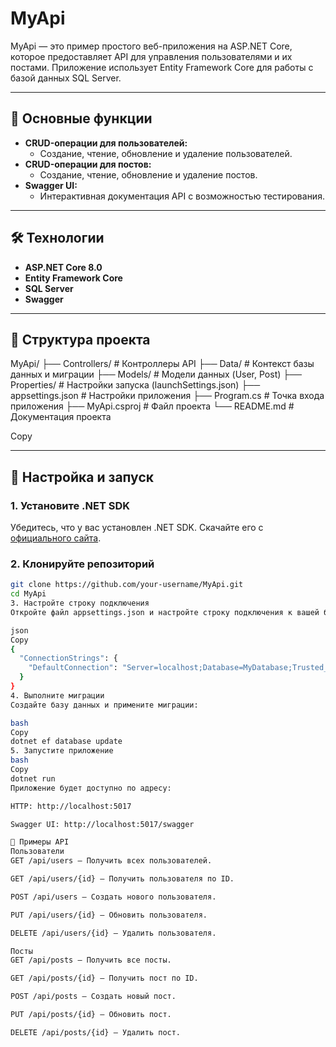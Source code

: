 # MyApi

MyApi — это пример простого веб-приложения на ASP.NET Core, которое предоставляет API для управления пользователями и их постами. Приложение использует Entity Framework Core для работы с базой данных SQL Server.

---

## 🚀 Основные функции

- **CRUD-операции для пользователей:**
  - Создание, чтение, обновление и удаление пользователей.
- **CRUD-операции для постов:**
  - Создание, чтение, обновление и удаление постов.
- **Swagger UI:**
  - Интерактивная документация API с возможностью тестирования.

---

## 🛠️ Технологии

- **ASP.NET Core 8.0**
- **Entity Framework Core**
- **SQL Server**
- **Swagger**

---

## 📂 Структура проекта
MyApi/
├── Controllers/ # Контроллеры API
├── Data/ # Контекст базы данных и миграции
├── Models/ # Модели данных (User, Post)
├── Properties/ # Настройки запуска (launchSettings.json)
├── appsettings.json # Настройки приложения
├── Program.cs # Точка входа приложения
├── MyApi.csproj # Файл проекта
└── README.md # Документация проекта

Copy

---

## 🔧 Настройка и запуск

### 1. Установите .NET SDK

Убедитесь, что у вас установлен .NET SDK. Скачайте его с [официального сайта](https://dotnet.microsoft.com/download).

### 2. Клонируйте репозиторий

```bash
git clone https://github.com/your-username/MyApi.git
cd MyApi
3. Настройте строку подключения
Откройте файл appsettings.json и настройте строку подключения к вашей базе данных:

json
Copy
{
  "ConnectionStrings": {
    "DefaultConnection": "Server=localhost;Database=MyDatabase;Trusted_Connection=True;TrustServerCertificate=True;"
  }
}
4. Выполните миграции
Создайте базу данных и примените миграции:

bash
Copy
dotnet ef database update
5. Запустите приложение
bash
Copy
dotnet run
Приложение будет доступно по адресу:

HTTP: http://localhost:5017

Swagger UI: http://localhost:5017/swagger

📝 Примеры API
Пользователи
GET /api/users — Получить всех пользователей.

GET /api/users/{id} — Получить пользователя по ID.

POST /api/users — Создать нового пользователя.

PUT /api/users/{id} — Обновить пользователя.

DELETE /api/users/{id} — Удалить пользователя.

Посты
GET /api/posts — Получить все посты.

GET /api/posts/{id} — Получить пост по ID.

POST /api/posts — Создать новый пост.

PUT /api/posts/{id} — Обновить пост.

DELETE /api/posts/{id} — Удалить пост.
